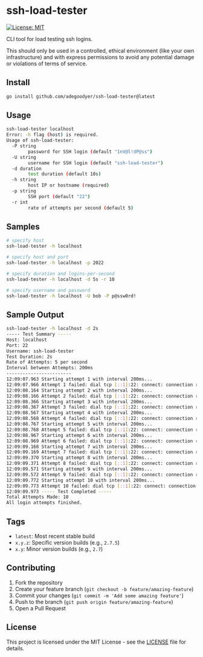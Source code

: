 # ssh-load-tester

[![License: MIT](https://img.shields.io/badge/License-MIT-yellow.svg)](https://opensource.org/licenses/MIT)

CLI tool for load testing ssh logins.

This should only be used in a controlled, ethical environment (like your own infrastructure) and with express permissions to avoid any potential damage or violations of terms of service.

## Install

```bash
go install github.com/adegoodyer/ssh-load-tester@latest
```

## Usage
```bash
ssh-load-tester localhost
Error: -h flag (host) is required.
Usage of ssh-load-tester:
  -P string
        password for SSH login (default "1nV@l!dP@ss")
  -U string
        username for SSH login (default "ssh-load-tester")
  -d duration
        test duration (default 10s)
  -h string
        host IP or hostname (required)
  -p string
        SSH port (default "22")
  -r int
        rate of attempts per second (default 5)
```

## Samples
```bash
# specify host
ssh-load-tester -h localhost

# specify host and port
ssh-load-tester -h localhost -p 2022

# specify duration and logins-per-second
ssh-load-tester -h localhost -d 5s -r 10

# specify username and password
ssh-load-tester -h localhost -U bob -P p@ssw0rd!
```

## Sample Output
```bash
ssh-load-tester -h localhost -d 2s
----- Test Summary -----
Host: localhost
Port: 22
Username: ssh-load-tester
Test Duration: 2s
Rate of Attempts: 5 per second
Interval between Attempts: 200ms
------------------------
12:09:07.963 Starting attempt 1 with interval 200ms...
12:09:07.966 Attempt 1 failed: dial tcp [::1]:22: connect: connection refused
12:09:08.164 Starting attempt 2 with interval 200ms...
12:09:08.166 Attempt 2 failed: dial tcp [::1]:22: connect: connection refused
12:09:08.366 Starting attempt 3 with interval 200ms...
12:09:08.367 Attempt 3 failed: dial tcp [::1]:22: connect: connection refused
12:09:08.567 Starting attempt 4 with interval 200ms...
12:09:08.568 Attempt 4 failed: dial tcp [::1]:22: connect: connection refused
12:09:08.767 Starting attempt 5 with interval 200ms...
12:09:08.768 Attempt 5 failed: dial tcp [::1]:22: connect: connection refused
12:09:08.967 Starting attempt 6 with interval 200ms...
12:09:08.969 Attempt 6 failed: dial tcp [::1]:22: connect: connection refused
12:09:09.168 Starting attempt 7 with interval 200ms...
12:09:09.169 Attempt 7 failed: dial tcp [::1]:22: connect: connection refused
12:09:09.370 Starting attempt 8 with interval 200ms...
12:09:09.371 Attempt 8 failed: dial tcp [::1]:22: connect: connection refused
12:09:09.571 Starting attempt 9 with interval 200ms...
12:09:09.572 Attempt 9 failed: dial tcp [::1]:22: connect: connection refused
12:09:09.772 Starting attempt 10 with interval 200ms...
12:09:09.773 Attempt 10 failed: dial tcp [::1]:22: connect: connection refused
12:09:09.973 ----- Test Completed -----
Total Attempts Made: 10
All login attempts finished.
```

## Tags

- `latest`: Most recent stable build
- `x.y.z`: Specific version builds (e.g., `2.7.5`)
- `x.y`: Minor version builds (e.g., `2.7`)

## Contributing

1. Fork the repository
2. Create your feature branch (`git checkout -b feature/amazing-feature`)
3. Commit your changes (`git commit -m 'Add some amazing feature'`)
4. Push to the branch (`git push origin feature/amazing-feature`)
5. Open a Pull Request

## License

This project is licensed under the MIT License - see the [LICENSE](LICENSE) file for details.
